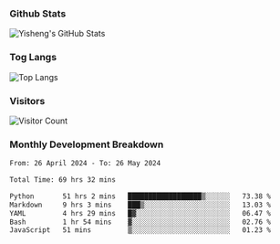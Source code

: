 ### Github Stats
![Yisheng's GitHub Stats](https://github-readme-stats-9qabuvhk1-gongyisheng.vercel.app/api?username=gongyisheng&count_private=true&show_icons=true)
### Tog Langs
![Top Langs](https://github-readme-stats-9qabuvhk1-gongyisheng.vercel.app/api/top-langs/?username=gongyisheng&layout=compact)
### Visitors
![Visitor Count](https://profile-counter.glitch.me/gongyisheng/count.svg)
### Monthly Development Breakdown
<!--START_SECTION:waka-->

```txt
From: 26 April 2024 - To: 26 May 2024

Total Time: 69 hrs 32 mins

Python       51 hrs 2 mins   ██████████████████▒░░░░░░   73.38 %
Markdown     9 hrs 3 mins    ███▒░░░░░░░░░░░░░░░░░░░░░   13.03 %
YAML         4 hrs 29 mins   █▓░░░░░░░░░░░░░░░░░░░░░░░   06.47 %
Bash         1 hr 54 mins    ▓░░░░░░░░░░░░░░░░░░░░░░░░   02.76 %
JavaScript   51 mins         ▒░░░░░░░░░░░░░░░░░░░░░░░░   01.23 %
```

<!--END_SECTION:waka-->
